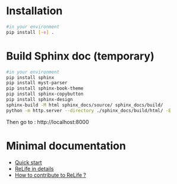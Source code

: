 # Installation

```bash
#in your environment
pip install [-e] .
```

# Build Sphinx doc (temporary)

```bash
#in your environment
pip install sphinx
pip install myst-parser
pip install sphinx-book-theme
pip install sphinx-copybutton
pip install sphinx-design
sphinx-build -M html sphinx_docs/source/ sphinx_docs/build/
python -m http.server --directory ./sphinx_docs/build/html/ -E
```

Then go to : http://localhost:8000

# Minimal documentation

- [Quick start](./docs/quick_start.md)
- [ReLife in details](./docs/details.md)
- [How to contribute to ReLife ?](HOW_TO_CONTRIBUTE.md)